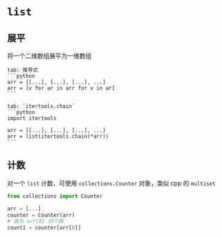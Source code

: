 # `list`
## 展平

将一个二维数组展平为一维数组
````tabs
tab: 推导式
```python
arr = [[...], [...], [...], ...]
arr = [v for ar in arr for v in ar]
```

tab: `itertools.chain`
```python
import itertools

arr = [[...], [...], [...], ...]
arr = list(itertools.chain(*arr))
```
````
## 计数

对一个 `list` 计数，可使用 `collections.Counter` 对象，类似 cpp 的 `multiset`

```python
from collections import Counter

arr = [...]
counter = Counter(arr)
# 值为 arr[0] 的个数
count1 = counter[arr[0]]
```
